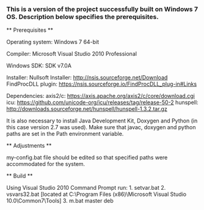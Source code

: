 ### This is a version of the project successfully built on Windows 7 OS. Description below specifies the prerequisites.

** Prerequisites **

Operating system:
    Windows 7 64-bit

Compiler:
    Microsoft Visual Studio 2010 Professional

Windows SDK:
    SDK v7.0A

Installer:
    Nullsoft Installer:
        http://nsis.sourceforge.net/Download
    FindProcDLL plugin:
        https://nsis.sourceforge.io/FindProcDLL_plug-in#Links

Dependencies:
    axis2/c:
        https://axis.apache.org/axis2/c/core/download.cgi
    icu:
        https://github.com/unicode-org/icu/releases/tag/release-50-2
    hunspell:
        http://downloads.sourceforge.net/hunspell/hunspell-1.3.2.tar.gz

It is also necessary to install Java Development Kit, Doxygen and Python (in this case version 2.7 was used). Make sure that javac, doxygen and python paths are set in the Path environment variable.

** Adjustments **

my-config.bat file should be edited so that specified paths were accommodated for the system.

** Build **

Using Visual Studio 2010 Command Prompt run:
    1. setvar.bat
    2. vsvars32.bat [located at C:\Program Files (x86)\Microsoft Visual Studio 10.0\Common7\Tools]
    3. m.bat master deb
